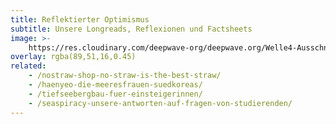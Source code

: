 ```yaml
---
title: Reflektierter Optimismus
subtitle: Unsere Longreads, Reflexionen und Factsheets
image: >-
    https://res.cloudinary.com/deepwave-org/deepwave.org/Welle4-Ausschnitt1-scaled_iippu7.jpg
overlay: rgba(89,51,16,0.45)
related:
    - /nostraw-shop-no-straw-is-the-best-straw/
    - /haenyeo-die-meeresfrauen-suedkoreas/
    - /tiefseebergbau-fuer-einsteigerinnen/
    - /seaspiracy-unsere-antworten-auf-fragen-von-studierenden/
---
```

